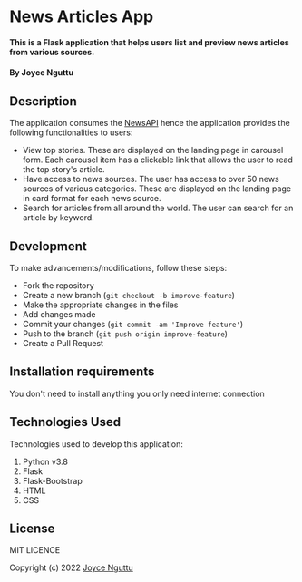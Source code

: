 # News Articles App

#### This is a Flask application that helps users list and preview news articles from various sources.

#### By Joyce Nguttu

## Description

The application consumes the [NewsAPI](https://newsapi.org/) hence the application provides the following functionalities to users:

- View top stories. These are displayed on the landing page in carousel form. Each carousel item has a clickable link that allows the user to read the top story's article.
- Have access to news sources. The user has access to over 50 news sources of various categories. These are displayed on the landing page in card format for each news source.
- Search for articles from all around the world. The user can search for an article by keyword.

## Development

To make advancements/modifications, follow these steps:

- Fork the repository
- Create a new branch (`git checkout -b improve-feature`)
- Make the appropriate changes in the files
- Add changes made
- Commit your changes (`git commit -am 'Improve feature'`)
- Push to the branch (`git push origin improve-feature`)
- Create a Pull Request

## Installation requirements
You don't need to install anything you only need internet connection

## Technologies Used

Technologies used to develop this application:

1. Python v3.8
2. Flask
3. Flask-Bootstrap
4. HTML
5. CSS

## License

MIT LICENCE

Copyright (c) 2022 [Joyce Nguttu](https://github.com/joycodes)
